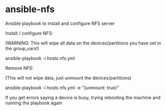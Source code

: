 # ansible-nfs
Ansible playbook to install and configure NFS server

Install / configure NFS:

(WARNING: This will wipe all data on the devices/partitions you have set in the group_vars!)

ansible-playbook -i hosts nfs.yml

Remove NFS:

(This will not wipe data, just unmount the devices/partitions)

ansible-playbook -i hosts nfs.yml -e "{unmount: true}"

If you get errors saying a device is busy, trying rebooting the machine and running the playbook again
